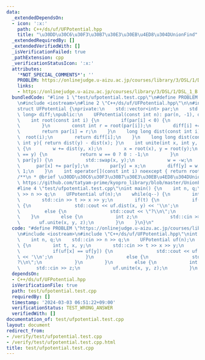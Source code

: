 ```yaml
---
data:
  _extendedDependsOn:
  - icon: ':x:'
    path: C++/ds/uf/UFPotential.hpp
    title: "\u30DD\u30C6\u30F3\u30B7\u30E3\u30EB\u4ED8\u304DUnionFind"
  _extendedRequiredBy: []
  _extendedVerifiedWith: []
  _isVerificationFailed: true
  _pathExtension: cpp
  _verificationStatusIcon: ':x:'
  attributes:
    '*NOT_SPECIAL_COMMENTS*': ''
    PROBLEM: https://onlinejudge.u-aizu.ac.jp/courses/library/3/DSL/1/DSL_1_B
    links:
    - https://onlinejudge.u-aizu.ac.jp/courses/library/3/DSL/1/DSL_1_B
  bundledCode: "#line 1 \"test/ufpotential.test.cpp\"\n#define PROBLEM \"https://onlinejudge.u-aizu.ac.jp/courses/library/3/DSL/1/DSL_1_B\"\
    \n#include <iostream>\n#line 2 \"C++/ds/uf/UFPotential.hpp\"\n\n#include <vector>\n\
    struct UFPotential {\nprivate:\n    std::vector<int> par;\n    std::vector<long\
    \ long> diff;\npublic:\n    UFPotential(const int n): par(n, -1), diff(n){}\n\
    \    int root(const int i) {\n        if(par[i] < 0) {\n            return i;\n\
    \        }\n        const int r = root(par[i]);\n        diff[i] += diff[par[i]];\n\
    \        return par[i] = r;\n    }\n    long long dist(const int i) {\n      \
    \  root(i);\n        return diff[i];\n    }\n    long long dist(const int x, const\
    \ int y){ return dist(y) - dist(x); }\n    int unite(int x, int y, long long w)\
    \ {\n        w += dist(y, x);\n        x = root(x), y = root(y);\n        if(x\
    \ == y) {\n            return w == 0 ? 0 : -1;\n        }\n        if(par[x] >\
    \ par[y]) {\n            std::swap(x, y);\n            w = -w;\n        }\n  \
    \      par[x] += par[y];\n        par[y] = x;\n        diff[y] = w;\n        return\
    \ 1;\n    }\n    int operator[](const int i) noexcept { return root(i); }\n};\n\
    /**\n * @brief \u30DD\u30C6\u30F3\u30B7\u30E3\u30EB\u4ED8\u304DUnionFind\n * @see\
    \ https://github.com/tatyam-prime/kyopro_library/blob/master/UnionFind.cpp\n */\n\
    #line 4 \"test/ufpotential.test.cpp\"\nint main() {\n    int n, q;\n    std::cin\
    \ >> n >> q;\n    UFPotential uf(n);\n    while(q--) {\n        int t, x, y;\n\
    \        std::cin >> t >> x >> y;\n        if(t) {\n            if(uf[x] == uf[y])\
    \ {\n                std::cout << uf.dist(x, y) << '\\n';\n            }\n   \
    \         else {\n                std::cout << \"?\\n\";\n            }\n    \
    \    }\n        else {\n            int z;\n            std::cin >> z;\n     \
    \       uf.unite(x, y, z);\n        }\n    }\n}\n"
  code: "#define PROBLEM \"https://onlinejudge.u-aizu.ac.jp/courses/library/3/DSL/1/DSL_1_B\"\
    \n#include <iostream>\n#include \"C++/ds/uf/UFPotential.hpp\"\nint main() {\n\
    \    int n, q;\n    std::cin >> n >> q;\n    UFPotential uf(n);\n    while(q--)\
    \ {\n        int t, x, y;\n        std::cin >> t >> x >> y;\n        if(t) {\n\
    \            if(uf[x] == uf[y]) {\n                std::cout << uf.dist(x, y)\
    \ << '\\n';\n            }\n            else {\n                std::cout << \"\
    ?\\n\";\n            }\n        }\n        else {\n            int z;\n      \
    \      std::cin >> z;\n            uf.unite(x, y, z);\n        }\n    }\n}"
  dependsOn:
  - C++/ds/uf/UFPotential.hpp
  isVerificationFile: true
  path: test/ufpotential.test.cpp
  requiredBy: []
  timestamp: '2024-03-03 06:51:22+09:00'
  verificationStatus: TEST_WRONG_ANSWER
  verifiedWith: []
documentation_of: test/ufpotential.test.cpp
layout: document
redirect_from:
- /verify/test/ufpotential.test.cpp
- /verify/test/ufpotential.test.cpp.html
title: test/ufpotential.test.cpp
---
```

